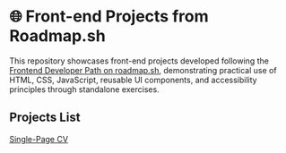 # 🌐 Front-end Projects from Roadmap.sh

This repository showcases front-end projects developed following the [Frontend Developer Path on roadmap.sh](https://roadmap.sh/frontend), demonstrating practical use of HTML, CSS, JavaScript, reusable UI components, and accessibility principles through standalone exercises.

## Projects List

[Single-Page CV](https://roadmap.sh/projects/single-page-cv)

